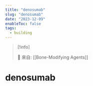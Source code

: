```yaml
---
title: "denosumab"
slug: "denosumab"
date: "2023-12-09"
enableToc: false
tags:
  - building
---
```


> [!info]
>
> 🌱 來自: [[Bone-Modifying Agents]]

# denosumab


